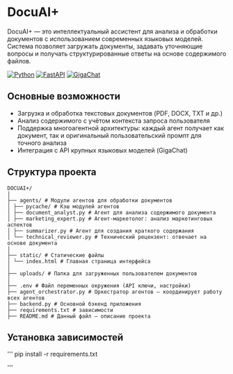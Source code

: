 # DocuAI+

DocuAI+ — это интеллектуальный ассистент для анализа и обработки документов с использованием современных языковых моделей. Система позволяет загружать документы, задавать уточняющие вопросы и получать структурированные ответы на основе содержимого файлов.

[![Python](https://img.shields.io/badge/Python-3.9%2B-blue?logo=python)](https://python.org)
[![FastAPI](https://img.shields.io/badge/FastAPI-0.100%2B-black?logo=fastapi)](https://fastapi.tiangolo.com)
[![GigaChat](https://img.shields.io/badge/GigaChat-Lite%20%7C%20Pro-purple)](https://developers.sber.ru/docs)

## Основные возможности

- Загрузка и обработка текстовых документов (PDF, DOCX, TXT и др.)
- Анализ содержимого с учётом контекста запроса пользователя
- Поддержка многоагентной архитектуры: каждый агент получает как документ, так и оригинальный пользовательский промпт для точного анализа
- Интеграция с API крупных языковых моделей (GigaChat)

## Структура проекта
```
DOCUAI+/
│
├── agents/ # Модули агентов для обработки документов
│ ├── pycache/ # Кэш модулей агентов
│ ├── document_analyst.py # Агент для анализа содержимого документа
│ ├── marketing_expert.py # Агент-маркетолог: анализ маркетинговых аспектов
│ ├── summarizer.py # Агент для создания краткого содержания
│ └── technical_reviewer.py # Технический рецензент: отвечает на основе документа
│
├── static/ # Статические файлы 
│ └── index.html # Главная страница интерфейса 
│
├── uploads/ # Папка для загруженных пользователем документов
│
├── .env # Файл переменных окружения (API ключи, настройки)
├── agent_orchestrator.py # Оркестратор агентов — координирует работу всех агентов
├── backend.py # Основной бэкенд приложения
├── requirements.txt # зависимости
├── README.md # Данный файл — описание проекта
```

## Установка зависимостей
'''
pip install -r requirements.txt

'''